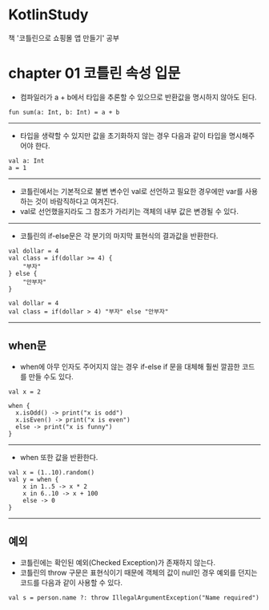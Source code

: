 # KotlinStudy
책 '코틀린으로 쇼핑몰 앱 만들기' 공부

# chapter 01 코틀린 속성 입문
- 컴파일러가 a + b에서 타입을 추론할 수 있으므로 반환값을 명시하지 않아도 된다.
```
fun sum(a: Int, b: Int) = a + b
```
---
- 타입을 생략할 수 있지만 값을 초기화하지 않는 경우 다음과 같이 타입을 명시해주어야 한다.
``` 
val a: Int
a = 1
```
---
- 코틀린에서는 기본적으로 불변 변수인 val로 선언하고 필요한 경우에만 var를 사용하는 것이 바람직하다고 여겨진다.
- val로 선언했을지라도 그 참조가 가리키는 객체의 내부 값은 변경될 수 있다.
---
- 코틀린의 if-else문은 각 분기의 마지막 표현식의 결과값을 반환한다.
```
val dollar = 4
val class = if(dollar >= 4) {
    "부자"
} else {
    "안부자"
}
```
```
val dollar = 4
val class = if(dollar > 4) "부자" else "안부자"
```
---
## when문
- when에 아무 인자도 주어지지 않는 경우 if-else if 문을 대체해 훨씬 깔끔한 코드를 만들 수도 있다.
```
val x = 2

when {
  x.isOdd() -> print("x is odd")
  x.isEven() -> print("x is even")
  else -> print("x is funny")
}
```
---
- when 또한 값을 반환한다.
```
val x = (1..10).random()
val y = when {
    x in 1..5 -> x * 2
    x in 6..10 -> x + 100
    else -> 0
}
```
---
## 예외
- 코틀린에는 확인된 예외(Checked Exception)가 존재하지 않는다.
- 코틀린의 throw 구문은 표현식이기 때문에 객체의 값이 null인 경우 예외를 던지는 코드를 다음과 같이 사용할 수 있다.
```
val s = person.name ?: throw IllegalArgumentException("Name required")
```


